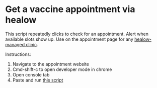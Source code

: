 # Get a vaccine appointment via healow
This script repeatedly clicks to check for an appointment. Alert when available slots show up.
Use on the appointment page for any [healow-managed clinic](https://healow.com/apps/jsp/webview/openaccess/widgets/uc/oaUrgentCare.jsp?apu_id=305868).
  
Instructions:
1. Navigate to the appointment website
2. Cmd-shift-c to open developer mode in chrome
3. Open console tab
4. Paste and run [this script](main.js)
